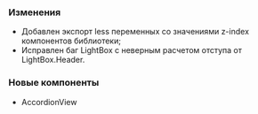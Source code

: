 ### Изменения

 - Добавлен экспорт less переменных со значениями z-index компонентов библиотеки;
 - Исправлен баг LightBox с неверным расчетом отступа от LightBox.Header. 
 

### Новые компоненты

- AccordionView